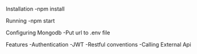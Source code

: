 Installation
-npm install

Running
-npm start

Configuring Mongodb
-Put url to .env file

Features
-Authentication
-JWT
-Restful conventions
-Calling External Api
